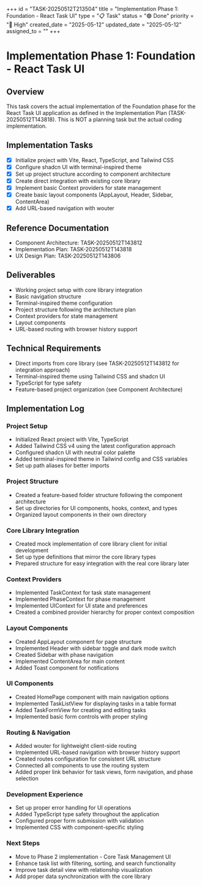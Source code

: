 +++
id = "TASK-20250512T213504"
title = "Implementation Phase 1: Foundation - React Task UI"
type = "📋 Task"
status = "🟢 Done"
priority = "🔼 High"
created_date = "2025-05-12"
updated_date = "2025-05-12"
assigned_to = ""
+++

# Implementation Phase 1: Foundation - React Task UI

## Overview
This task covers the actual implementation of the Foundation phase for the React Task UI application as defined in the Implementation Plan (TASK-20250512T143818). This is NOT a planning task but the actual coding implementation.

## Implementation Tasks
- [x] Initialize project with Vite, React, TypeScript, and Tailwind CSS
- [x] Configure shadcn UI with terminal-inspired theme
- [x] Set up project structure according to component architecture
- [x] Create direct integration with existing core library
- [x] Implement basic Context providers for state management
- [x] Create basic layout components (AppLayout, Header, Sidebar, ContentArea)
- [x] Add URL-based navigation with wouter

## Reference Documentation
- Component Architecture: TASK-20250512T143812
- Implementation Plan: TASK-20250512T143818
- UX Design Plan: TASK-20250512T143806

## Deliverables
- Working project setup with core library integration
- Basic navigation structure
- Terminal-inspired theme configuration
- Project structure following the architecture plan
- Context providers for state management
- Layout components
- URL-based routing with browser history support

## Technical Requirements
- Direct imports from core library (see TASK-20250512T143812 for integration approach)
- Terminal-inspired theme using Tailwind CSS and shadcn UI
- TypeScript for type safety
- Feature-based project organization (see Component Architecture)

## Implementation Log

### Project Setup
- Initialized React project with Vite, TypeScript
- Added Tailwind CSS v4 using the latest configuration approach
- Configured shadcn UI with neutral color palette
- Added terminal-inspired theme in Tailwind config and CSS variables
- Set up path aliases for better imports

### Project Structure
- Created a feature-based folder structure following the component architecture
- Set up directories for UI components, hooks, context, and types
- Organized layout components in their own directory

### Core Library Integration
- Created mock implementation of core library client for initial development
- Set up type definitions that mirror the core library types
- Prepared structure for easy integration with the real core library later

### Context Providers
- Implemented TaskContext for task state management
- Implemented PhaseContext for phase management
- Implemented UIContext for UI state and preferences
- Created a combined provider hierarchy for proper context composition

### Layout Components
- Created AppLayout component for page structure
- Implemented Header with sidebar toggle and dark mode switch
- Created Sidebar with phase navigation
- Implemented ContentArea for main content
- Added Toast component for notifications

### UI Components
- Created HomePage component with main navigation options
- Implemented TaskListView for displaying tasks in a table format
- Added TaskFormView for creating and editing tasks
- Implemented basic form controls with proper styling

### Routing & Navigation
- Added wouter for lightweight client-side routing
- Implemented URL-based navigation with browser history support
- Created routes configuration for consistent URL structure
- Connected all components to use the routing system
- Added proper link behavior for task views, form navigation, and phase selection

### Development Experience
- Set up proper error handling for UI operations
- Added TypeScript type safety throughout the application
- Configured proper form submission with validation
- Implemented CSS with component-specific styling

### Next Steps
- Move to Phase 2 implementation - Core Task Management UI
- Enhance task list with filtering, sorting, and search functionality
- Improve task detail view with relationship visualization
- Add proper data synchronization with the core library
